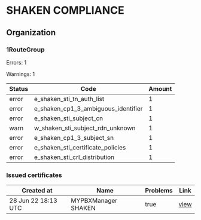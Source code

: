 # SHAKEN COMPLIANCE
## Organization

### 1RouteGroup

Errors: 1

Warnings: 1

| Status | Code | Amount |
|--------|------|--------|
| error | e_shaken_sti_tn_auth_list | 1 |
| error | e_shaken_cp1_3_ambiguous_identifier | 1 |
| error | e_shaken_sti_subject_cn | 1 |
| warn | w_shaken_sti_subject_rdn_unknown | 1 |
| error | e_shaken_cp1_3_subject_sn | 1 |
| error | e_shaken_sti_certificate_policies | 1 |
| error | e_shaken_sti_crl_distribution | 1 |

### Issued certificates

| Created at | Name | Problems | Link |
|------------|------|----------|------|
| 28 Jun 22 18:13 UTC | MYPBXManager SHAKEN | true | [view](a3872afd09406d2745d204893b6b52bbf6380f84%2Findex.md) |
